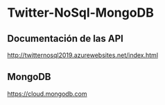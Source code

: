 # Twitter-NoSql-MongoDB

## Documentación de las API

http://twitternosql2019.azurewebsites.net/index.html


## MongoDB

https://cloud.mongodb.com
